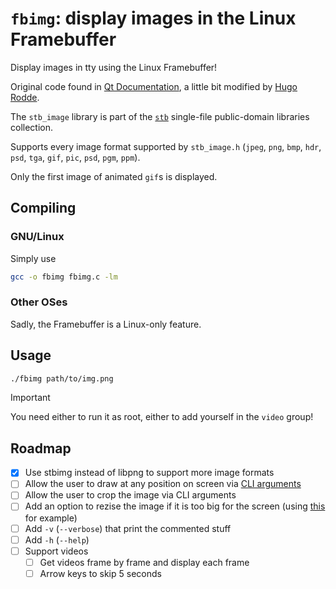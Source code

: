# `fbimg`: display images in the Linux Framebuffer

Display images in tty using the Linux Framebuffer!

Original code found in [Qt Documentation](https://doc.qt.io/archives/3.3/emb-framebuffer-howto.html), a little bit modified by [Hugo Rodde](https://github.com/roddehugo/linuxfb).

The `stb_image` library is part of the [`stb`](https://github.com/nothings/stb) single-file public-domain libraries collection.

Supports every image format supported by `stb_image.h` (`jpeg`, `png`, `bmp`, `hdr`, `psd`, `tga`, `gif`, `pic`, `psd`, `pgm`, `ppm`).

Only the first image of animated `gif`s is displayed.

## Compiling
### GNU/Linux
Simply use
```bash
gcc -o fbimg fbimg.c -lm
```

### Other OSes
Sadly, the Framebuffer is a Linux-only feature.

## Usage
```bash
./fbimg path/to/img.png
```
> [!Important]
> You need either to run it as root, either to add yourself in the `video` group!

## Roadmap
* [X] Use stbimg instead of libpng to support more image formats
* [ ] Allow the user to draw at any position on screen via [CLI arguments](https://stackoverflow.com/questions/9642732/parsing-command-line-arguments-in-c)
* [ ] Allow the user to crop the image via CLI arguments
* [ ] Add an option to rezise the image if it is too big for the screen (using [this](https://github.com/nothings/stb/blob/master/stb_image_resize2.h) for example)
* [ ] Add `-v` (`--verbose`) that print the commented stuff
* [ ] Add `-h` (`--help`)
* [ ] Support videos
  * [ ] Get videos frame by frame and display each frame
  * [ ] Arrow keys to skip 5 seconds
